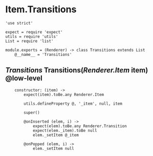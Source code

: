 Item.Transitions
================

	'use strict'

	expect = require 'expect'
	utils = require 'utils'
	List = require 'list'

	module.exports = (Renderer) -> class Transitions extends List
		@__name__ = 'Transitions'

*Transitions* Transitions(*Renderer.Item* item) @low-level
----------------------------------------------------------

		constructor: (item) ->
			expect(item).toBe.any Renderer.Item

			utils.defineProperty @, '_item', null, item

			super()

			@onInserted (elem, i) ->
				expect(elem).toBe.any Renderer.Transition
				expect(elem._item).toBe null
				elem._setItem @_item

			@onPopped (elem, i) ->
				elem._setItem null


